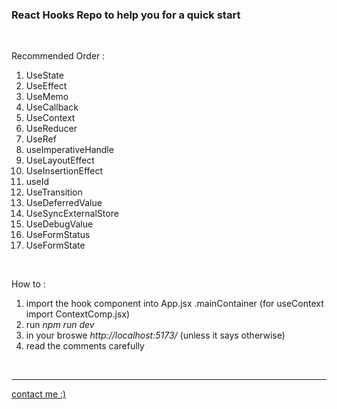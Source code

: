 <h3>React Hooks Repo to help you for a quick start</h3>
<br>
<p>Recommended Order :</p>
<ol>
<li>UseState</li>
<li>UseEffect</li>
<li>UseMemo</li>
<li>UseCallback</li>
<li>UseContext</li>
<li>UseReducer</li>
<li>UseRef</li>
<li>useImperativeHandle</li>
<li>UseLayoutEffect</li>
<li>UseInsertionEffect</li>
<li>useId</li>
<li>UseTransition</li>
<li>UseDeferredValue</li>
<li>UseSyncExternalStore</li>
<li>UseDebugValue</li>
<li>UseFormStatus</li>
<li>UseFormState</li>

</ol>
<br>
<p>How to :</p>
<ol>
<li>import the hook component into App.jsx .mainContainer (for useContext import ContextComp.jsx)</li>
<li>run <i>npm run dev</i></li>
<li>in your broswe <i>http://localhost:5173/</i> (unless it says otherwise)</li>
<li>read the comments carefully</li>
</ol>
<br>
<hr>
<a href="https://ahmed-elshennawy.vercel.app/">contact me :)</a>
